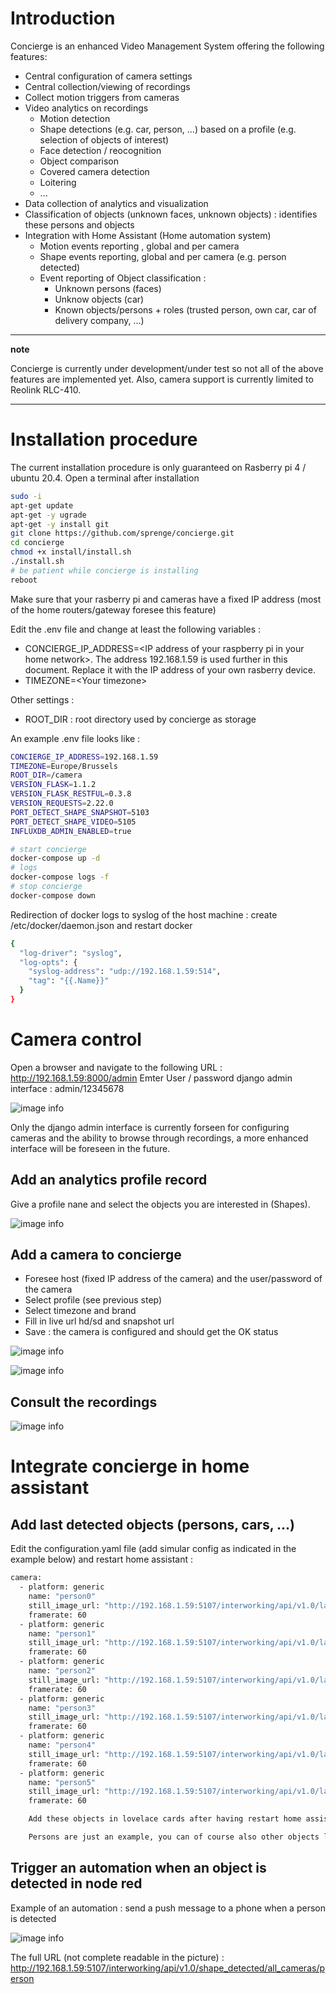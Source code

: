 # Introduction
Concierge is an enhanced Video Management System offering the following features:
* Central configuration of camera settings
* Central collection/viewing of recordings
* Collect motion triggers from cameras
* Video analytics on recordings
  * Motion detection
  * Shape detections (e.g. car, person, ...) based on a profile (e.g. selection of objects of interest)
  * Face detection / reocognition
  * Object comparison
  * Covered camera detection
  * Loitering
  * ...
* Data collection of analytics and visualization
* Classification of objects (unknown faces, unknown objects) : identifies these persons and objects
* Integration with Home Assistant (Home automation system)
  * Motion events reporting , global and per camera
  * Shape events reporting, global and per camera (e.g. person detected)
  * Event reporting of Object classification :
    * Unknown persons (faces)
    * Unknow objects (car)
    * Known objects/persons + roles (trusted person, own car, car of delivery company, ...)

---
**note**

Concierge is currently under development/under test so not all of the above features are implemented yet.  Also, camera support is currently limited to Reolink RLC-410.


---
# Installation procedure
The current installation procedure is only guaranteed on Rasberry pi 4 / ubuntu 20.4.  Open a terminal after installation

```bash
sudo -i
apt-get update
apt-get -y ugrade
apt-get -y install git
git clone https://github.com/sprenge/concierge.git
cd concierge
chmod +x install/install.sh
./install.sh
# be patient while concierge is installing
reboot
```
Make sure that your rasberry pi and cameras have a fixed IP address (most of the home routers/gateway foresee this feature)

Edit the .env file and change at least the following variables :
- CONCIERGE_IP_ADDRESS=\<IP address of your raspberry pi in your home network\>.  The address 192.168.1.59 is used further in this document.  Replace it with the IP address of your own rasberry device.
- TIMEZONE=\<Your timezone\>

Other settings :
- ROOT_DIR : root directory used by concierge as storage

An example .env file looks like :

```bash
CONCIERGE_IP_ADDRESS=192.168.1.59
TIMEZONE=Europe/Brussels
ROOT_DIR=/camera
VERSION_FLASK=1.1.2
VERSION_FLASK_RESTFUL=0.3.8
VERSION_REQUESTS=2.22.0
PORT_DETECT_SHAPE_SNAPSHOT=5103
PORT_DETECT_SHAPE_VIDEO=5105
INFLUXDB_ADMIN_ENABLED=true
```

```bash
# start concierge
docker-compose up -d
# logs
docker-compose logs -f
# stop concierge
docker-compose down
```

Redirection of docker logs to syslog of the host machine : create /etc/docker/daemon.json and restart docker

```bash
{
  "log-driver": "syslog",
  "log-opts": {
    "syslog-address": "udp://192.168.1.59:514",
    "tag": "{{.Name}}"
  }
}
```

# Camera control

Open a browser and navigate to the following URL : http://192.168.1.59:8000/admin
Emter User / password django admin interface : admin/12345678

![image info](./documentation/picture/../pictures/Clipboard05.jpg)

Only the django admin interface is currently forseen for configuring cameras and the ability to browse through recordings, a more enhanced interface will be foreseen in the future.

## Add an analytics profile record

Give a profile nane and select the objects you are interested in (Shapes).

![image info](./documentation/picture/../pictures/Clipboard01.jpg)

## Add a camera to concierge

- Foresee host (fixed IP address of the camera) and the user/password of the camera
- Select profile (see previous step)
- Select timezone and brand
- Fill in live url hd/sd and snapshot url
- Save : the camera is configured and should get the OK status

![image info](./documentation/picture/../pictures/Clipboard02.jpg)

![image info](./documentation/picture/../pictures/Clipboard03.jpg)

## Consult the recordings

![image info](./documentation/picture/../pictures/Clipboard04.jpg)

# Integrate concierge in home assistant

## Add last detected objects (persons, cars, ...)
Edit the configuration.yaml file (add simular config as indicated in the example below) and restart home assistant :

```bash
camera:
  - platform: generic
    name: "person0"
    still_image_url: "http://192.168.1.59:5107/interworking/api/v1.0/last_detected_images/person/0.jpg"
    framerate: 60
  - platform: generic
    name: "person1"
    still_image_url: "http://192.168.1.59:5107/interworking/api/v1.0/last_detected_images/person/1.jpg"
    framerate: 60
  - platform: generic
    name: "person2"
    still_image_url: "http://192.168.1.59:5107/interworking/api/v1.0/last_detected_images/person/2.jpg"
    framerate: 60
  - platform: generic
    name: "person3"
    still_image_url: "http://192.168.1.59:5107/interworking/api/v1.0/last_detected_images/person/3.jpg"
    framerate: 60
  - platform: generic
    name: "person4"
    still_image_url: "http://192.168.1.59:5107/interworking/api/v1.0/last_detected_images/person/4.jpg"
    framerate: 60
  - platform: generic
    name: "person5"
    still_image_url: "http://192.168.1.59:5107/interworking/api/v1.0/last_detected_images/person/5.jpg"
    framerate: 60

    Add these objects in lovelace cards after having restart home assistant.

    Persons are just an example, you can of course also other objects like cars (whatever you specified in your profile)
```

## Trigger an automation when an object is detected in node red

Example of an automation : send a push message to a phone when a person is detected

![image info](./documentation/picture/../pictures/Clipboard07.jpg)

The full URL (not complete readable in the picture) : http://192.168.1.59:5107/interworking/api/v1.0/shape_detected/all_cameras/person

